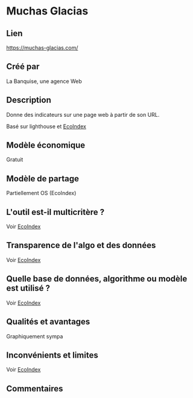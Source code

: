 # Muchas Glacias

## Lien

https://muchas-glacias.com/

## Créé par

La Banquise, une agence Web

## Description

Donne des indicateurs sur une page web à partir de son URL.

Basé sur lighthouse et [EcoIndex](./ecoindex.md)

## Modèle économique

Gratuit

## Modèle de partage

Partiellement OS (EcoIndex)

## L'outil est-il multicritère ?

Voir [EcoIndex](./ecoindex.md)

## Transparence de l'algo et des données

Voir [EcoIndex](./ecoindex.md)

## Quelle base de données, algorithme ou modèle est utilisé ?

Voir [EcoIndex](./ecoindex.md)

## Qualités et avantages

Graphiquement sympa

## Inconvénients et limites

Voir [EcoIndex](./ecoindex.md)

## Commentaires



